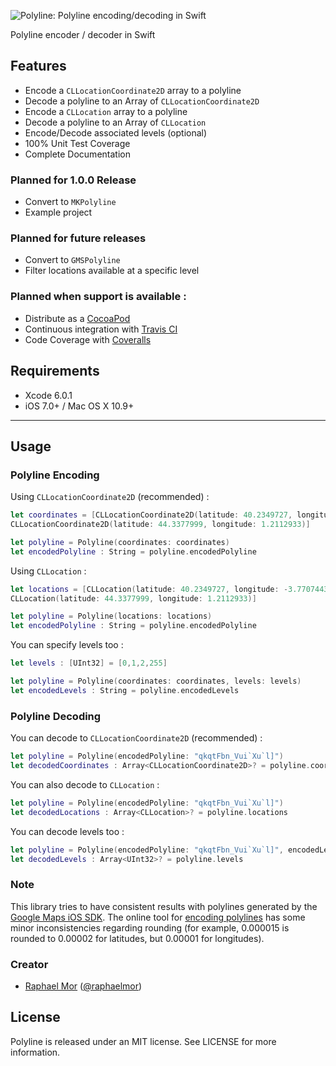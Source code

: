 ![Polyline: Polyline encoding/decoding in Swift](https://raw.githubusercontent.com/raphaelmor/Polyline/assets/polyline.png)

Polyline encoder / decoder in Swift

## Features

- Encode a `CLLocationCoordinate2D` array to a polyline
- Decode a polyline to an Array of `CLLocationCoordinate2D`
- Encode a `CLLocation` array to a polyline
- Decode a polyline to an Array of `CLLocation`
- Encode/Decode associated levels (optional)
- 100% Unit Test Coverage
- Complete Documentation

### Planned for 1.0.0 Release

- Convert to `MKPolyline`
- Example project

### Planned for future releases 

- Convert to `GMSPolyline`
- Filter locations available at a specific level

### Planned when support is available :

- Distribute as a [CocoaPod](http://cocoapods.org)
- Continuous integration with [Travis CI](http://travis-ci.org)
- Code Coverage with [Coveralls](https://coveralls.io)


## Requirements

- Xcode 6.0.1
- iOS 7.0+ / Mac OS X 10.9+

---

## Usage

### Polyline Encoding

Using `CLLocationCoordinate2D` (recommended) :
```swift
let coordinates = [CLLocationCoordinate2D(latitude: 40.2349727, longitude: -3.7707443),
CLLocationCoordinate2D(latitude: 44.3377999, longitude: 1.2112933)]

let polyline = Polyline(coordinates: coordinates)
let encodedPolyline : String = polyline.encodedPolyline
```

Using `CLLocation` :

```swift
let locations = [CLLocation(latitude: 40.2349727, longitude: -3.7707443),
CLLocation(latitude: 44.3377999, longitude: 1.2112933)]

let polyline = Polyline(locations: locations)
let encodedPolyline : String = polyline.encodedPolyline
```

You can specify levels too : 

```swift
let levels : [UInt32] = [0,1,2,255]

let polyline = Polyline(coordinates: coordinates, levels: levels)
let encodedLevels : String = polyline.encodedLevels

```

### Polyline Decoding

You can decode to `CLLocationCoordinate2D` (recommended) :

```swift
let polyline = Polyline(encodedPolyline: "qkqtFbn_Vui`Xu`l]")
let decodedCoordinates : Array<CLLocationCoordinate2D>? = polyline.coordinates
```

You can also decode to `CLLocation` :

```swift
let polyline = Polyline(encodedPolyline: "qkqtFbn_Vui`Xu`l]")
let decodedLocations : Array<CLLocation>? = polyline.locations
```

You can decode levels too :

```swift
let polyline = Polyline(encodedPolyline: "qkqtFbn_Vui`Xu`l]", encodedLevels: "BA")
let decodedLevels : Array<UInt32>? = polyline.levels
```
        
### Note
This library tries to have consistent results with polylines generated by the [Google Maps iOS SDK](https://developers.google.com/maps/documentation/ios/).
The online tool for [encoding polylines](https://developers.google.com/maps/documentation/utilities/polylineutility) has some minor inconsistencies regarding rounding (for example, 0.000015 is rounded to 0.00002 for latitudes, but 0.00001 for longitudes).

### Creator

- [Raphael Mor](http://github.com/raphaelmor) ([@raphaelmor](https://twitter.com/raphaelmor))

## License

Polyline is released under an MIT license. See LICENSE for more information.
